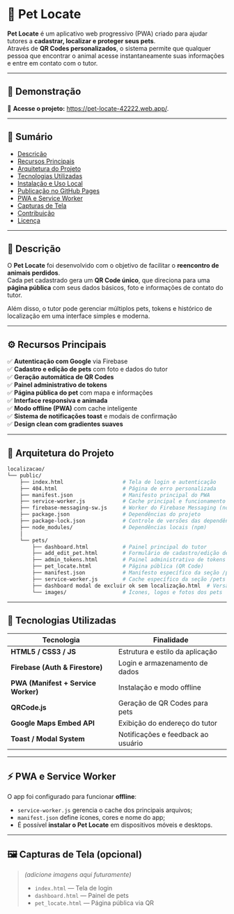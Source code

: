 # 🐾 Pet Locate

**Pet Locate** é um aplicativo web progressivo (PWA) criado para ajudar tutores a **cadastrar, localizar e proteger seus pets**.  
Através de **QR Codes personalizados**, o sistema permite que qualquer pessoa que encontrar o animal acesse instantaneamente suas informações e entre em contato com o tutor.

---

## 🚀 Demonstração

🔗 **Acesse o projeto:** https://pet-locate-42222.web.app/.  

---

## 🧭 Sumário
- [Descrição](#-descrição)
- [Recursos Principais](#-recursos-principais)
- [Arquitetura do Projeto](#-arquitetura-do-projeto)
- [Tecnologias Utilizadas](#-tecnologias-utilizadas)
- [Instalação e Uso Local](#-instalação-e-uso-local)
- [Publicação no GitHub Pages](#-publicação-no-github-pages)
- [PWA e Service Worker](#-pwa-e-service-worker)
- [Capturas de Tela](#-capturas-de-tela)
- [Contribuição](#-contribuição)
- [Licença](#-licença)

---

## 🐶 Descrição

O **Pet Locate** foi desenvolvido com o objetivo de facilitar o **reencontro de animais perdidos**.  
Cada pet cadastrado gera um **QR Code único**, que direciona para uma **página pública** com seus dados básicos, foto e informações de contato do tutor.

Além disso, o tutor pode gerenciar múltiplos pets, tokens e histórico de localização em uma interface simples e moderna.

---

## ⚙️ Recursos Principais

✅ **Autenticação com Google** via Firebase  
✅ **Cadastro e edição de pets** com foto e dados do tutor  
✅ **Geração automática de QR Codes**  
✅ **Painel administrativo de tokens**  
✅ **Página pública do pet** com mapa e informações  
✅ **Interface responsiva e animada**  
✅ **Modo offline (PWA)** com cache inteligente  
✅ **Sistema de notificações toast** e modais de confirmação  
✅ **Design clean com gradientes suaves**

---

## 🧩 Arquitetura do Projeto

```bash
localizacao/
└── public/
    ├── index.html                   # Tela de login e autenticação
    ├── 404.html                     # Página de erro personalizada
    ├── manifest.json                # Manifesto principal do PWA
    ├── service-worker.js            # Cache principal e funcionamento offline
    ├── firebase-messaging-sw.js     # Worker do Firebase Messaging (notificações)
    ├── package.json                 # Dependências do projeto
    ├── package-lock.json            # Controle de versões das dependências
    ├── node_modules/                # Dependências locais (npm)
    │
    └── pets/
        ├── dashboard.html           # Painel principal do tutor
        ├── add_edit_pet.html        # Formulário de cadastro/edição de pet
        ├── admin_tokens.html        # Painel administrativo de tokens
        ├── pet_locate.html          # Página pública (QR Code)
        ├── manifest.json            # Manifesto específico da seção /pets
        ├── service-worker.js        # Cache específico da seção /pets
        ├── dashboard modal de excluir ok sem localização.html  # Versão antiga/teste do dashboard
        └── images/                  # Ícones, logos e fotos dos pets
```

---

## 🧠 Tecnologias Utilizadas

| Tecnologia | Finalidade |
|-------------|------------|
| **HTML5 / CSS3 / JS** | Estrutura e estilo da aplicação |
| **Firebase (Auth & Firestore)** | Login e armazenamento de dados |
| **PWA (Manifest + Service Worker)** | Instalação e modo offline |
| **QRCode.js** | Geração de QR Codes para pets |
| **Google Maps Embed API** | Exibição do endereço do tutor |
| **Toast / Modal System** | Notificações e feedback ao usuário |

---

## ⚡ PWA e Service Worker

O app foi configurado para funcionar **offline**:
- `service-worker.js` gerencia o cache dos principais arquivos;
- `manifest.json` define ícones, cores e nome do app;
- É possível **instalar o Pet Locate** em dispositivos móveis e desktops.

---

## 🖼️ Capturas de Tela (opcional)

> *(adicione imagens aqui futuramente)*  
> - `index.html` — Tela de login  
> - `dashboard.html` — Painel de pets  
> - `pet_locate.html` — Página pública via QR  

